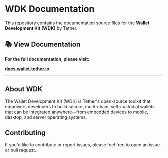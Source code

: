 # WDK Documentation

This repository contains the documentation source files for the **Wallet Development Kit (WDK)** by Tether.

## 📚 View Documentation

**For the full documentation, please visit:**

**[docs.wallet.tether.io](https://docs.wallet.tether.io)**

---

## About WDK

The Wallet Development Kit (WDK) is Tether's open-source toolkit that empowers developers to build secure, multi-chain, self-custodial wallets that can be integrated anywhere—from embedded devices to mobile, desktop, and server operating systems.

## Contributing

If you'd like to contribute or report issues, please feel free to open an issue or pull request.

